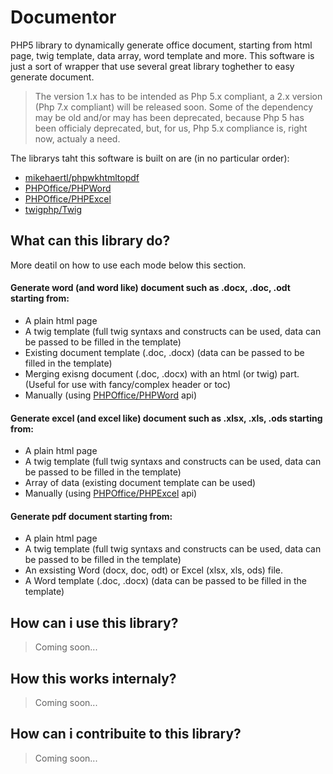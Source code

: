 # Documentor
PHP5 library to dynamically generate office document, starting from html page, twig template, data array, word template and more.
This software is just a sort of wrapper that use several great library toghether to easy generate document.
> The version 1.x has to be intended as Php 5.x compliant, a 2.x version (Php 7.x compliant) will be released soon.
> Some of the dependency may be old and/or may has been deprecated, because Php 5 has been officialy deprecated, but, for us, Php 5.x compliance is, right now, actualy a need.

The librarys taht this software is built on are (in no particular order):
- [mikehaertl/phpwkhtmltopdf](https://github.com/mikehaertl/phpwkhtmltopdf)
- [PHPOffice/PHPWord](https://github.com/PHPOffice/PHPWord)
- [PHPOffice/PHPExcel](https://github.com/PHPOffice/PHPExcel)
- [twigphp/Twig](https://github.com/twigphp/Twig)

## What can this library do?
More deatil on how to use each mode below this section.
#### Generate word (and word like) document such as .docx, .doc, .odt starting from:
- A plain html page
- A twig template (full twig syntaxs and constructs can be used, data can be passed to be filled in the template)
- Existing document template (.doc, .docx) (data can be passed to be filled in the template)
- Merging exisng document (.doc, .docx) with an html (or twig) part. (Useful for use with fancy/complex header or toc)
- Manually (using [PHPOffice/PHPWord](https://phpword.readthedocs.io/en/latest/general.html#) api)


#### Generate excel (and excel like) document such as .xlsx, .xls, .ods starting from:
- A plain html page
- A twig template (full twig syntaxs and constructs can be used, data can be passed to be filled in the template)
- Array of data (existing document template can be used)
- Manually (using [PHPOffice/PHPExcel](https://github.com/PHPOffice/PHPExcel/tree/1.8/Documentation/markdown/Overview) api)


#### Generate pdf document starting from:
- A plain html page
- A twig template (full twig syntaxs and constructs can be used, data can be passed to be filled in the template)
- An exsisting Word (docx, doc, odt) or Excel (xlsx, xls, ods) file.
- A Word template (.doc, .docx) (data can be passed to be filled in the template)


## How can i use this library?
> Coming soon...
## How this works internaly?
> Coming soon...
## How can i contribuite to this library?
> Coming soon...
